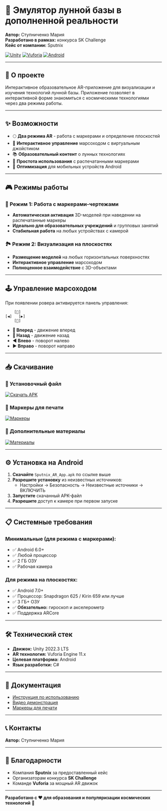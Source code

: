 # 🌙 Эмулятор лунной базы в дополненной реальности

**Автор:** Ступниченко Мария  
**Разработано в рамках:** конкурса SK Challenge  
**Кейс от компании:** Sputnix  

[![Unity](https://img.shields.io/badge/Unity-2022.3+-000.svg?logo=unity&style=flat)](https://unity.com)
[![Vuforia](https://img.shields.io/badge/Vuforia-11.0+-blue.svg?style=flat)](https://developer.vuforia.com/)
[![Android](https://img.shields.io/badge/Android-6.0+-green.svg?logo=android&style=flat)](https://www.android.com)

---

## 📱 О проекте

Интерактивное образовательное AR-приложение для визуализации и изучения технологий лунной базы. Приложение позволяет в интерактивной форме знакомиться с космическими технологиями через два режима работы.

---

## ✨ Возможности

- 🌕 **Два режима AR** - работа с маркерами и определение плоскостей
- 🚀 **Интерактивное управление** марсоходом с виртуальным джойстиком
- 📚 **Образовательный контент** о лунных технологиях
- 🎯 **Простота использования** с распечатанными маркерами
- 📱 **Оптимизация** для мобильных устройств Android

---

## 🎮 Режимы работы

### 📄 Режим 1: Работа с маркерами-чертежами
- **Автоматическая активация** 3D-моделей при наведении на распечатанные маркеры
- **Идеально для образовательных учреждений** и групповых занятий
- **Стабильная работа** на любых устройствах с камерой

### 🏞️ Режим 2: Визуализация на плоскостях  
- **Размещение моделей** на любых горизонтальных поверхностях
- **Интерактивное управление** марсоходом
- **Полноценное взаимодействие** с 3D-объектами

---

## 🕹️ Управление марсоходом

При появлении ровера активируется панель управления:

```
    [🔼]
[◀️]   [▶️]
    [🔽]
```

- **🔼 Вперед** - движение вперед
- **🔽 Назад** - движение назад  
- **◀️ Влево** - поворот налево
- **▶️ Вправо** - поворот направо

---

## 📥 Скачивание

### 🔗 Установочный файл
[![Скачать APK](https://img.shields.io/badge/Скачать-APK_файл-brightgreen.svg?style=for-the-badge)](https://disk.yandex.ru/d/ymRI76ljkNHWvA)

### 🔗 Маркеры для печати
[![Маркеры](https://img.shields.io/badge/Скачать-Маркеры_для_печати-blue.svg?style=for-the-badge)](https://disk.yandex.ru/d/DfJjTAB0cm6fyA)

### 🔗 Дополнительные материалы
[![Материалы](https://img.shields.io/badge/Скачать-Инструкция_и_видео-orange.svg?style=for-the-badge)](https://disk.yandex.ru/d/D376Y7s1hiSQ3g)

---

## ⚙️ Установка на Android

1. **Скачайте** `Sputnix_AR_App.apk` по ссылке выше
2. **Разрешите установку** из неизвестных источников:
   - Настройки → Безопасность → Неизвестные источники → ВКЛЮЧИТЬ
3. **Запустите** скачанный APK-файл
4. **Разрешите** доступ к камере при первом запуске

---

## 📋 Системные требования

### Минимальные (для режима с маркерами):
- ✅ Android 6.0+
- ✅ Любой процессор
- ✅ 2 ГБ ОЗУ
- ✅ Рабочая камера

### Для режима на плоскостях:
- ✅ Android 7.0+
- ✅ Процессор: Snapdragon 625 / Kirin 659 или лучше
- ✅ 3 ГБ+ ОЗУ
- ✅ **Обязательно:** гироскоп и акселерометр
- ✅ Поддержка ARCore

---

## 🛠️ Технический стек

- **Движок:** Unity 2022.3 LTS
- **AR технология:** Vuforia Engine 11.x
- **Целевая платформа:** Android
- **Язык разработки:** C#

---

## 📖 Документация

- [Инструкция по использованию](https://disk.yandex.ru/d/D376Y7s1hiSQ3g)
- [Видео демонстрация](https://disk.yandex.ru/d/D376Y7s1hiSQ3g)
- [Маркеры для печати](https://disk.yandex.ru/d/DfJjTAB0cm6fyA)

---

## 📞 Контакты

**Автор:** Ступниченко Мария

---

## 🙏 Благодарности

- Компания **Sputnix** за предоставленный кейс
- Организаторам конкурса **SK Challenge**
- Команде **Vuforia** за мощный AR движок

---

**Разработано с ❤️ для образования и популяризации космических технологий** 🚀
